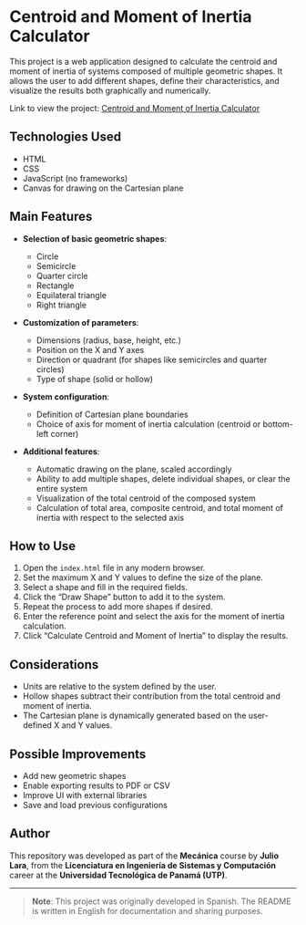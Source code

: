 # Centroid and Moment of Inertia Calculator

This project is a web application designed to calculate the centroid and moment of inertia of systems composed of multiple geometric shapes. It allows the user to add different shapes, define their characteristics, and visualize the results both graphically and numerically.

Link to view the project: [Centroid and Moment of Inertia Calculator](https://jlbjulio.github.io/Centroid-Inertia-Calculator)

## Technologies Used

- HTML  
- CSS  
- JavaScript (no frameworks)  
- Canvas for drawing on the Cartesian plane

## Main Features

- **Selection of basic geometric shapes**:
  - Circle  
  - Semicircle  
  - Quarter circle  
  - Rectangle  
  - Equilateral triangle  
  - Right triangle

- **Customization of parameters**:
  - Dimensions (radius, base, height, etc.)  
  - Position on the X and Y axes  
  - Direction or quadrant (for shapes like semicircles and quarter circles)  
  - Type of shape (solid or hollow)

- **System configuration**:
  - Definition of Cartesian plane boundaries  
  - Choice of axis for moment of inertia calculation (centroid or bottom-left corner)

- **Additional features**:
  - Automatic drawing on the plane, scaled accordingly  
  - Ability to add multiple shapes, delete individual shapes, or clear the entire system  
  - Visualization of the total centroid of the composed system  
  - Calculation of total area, composite centroid, and total moment of inertia with respect to the selected axis

## How to Use

1. Open the `index.html` file in any modern browser.  
2. Set the maximum X and Y values to define the size of the plane.  
3. Select a shape and fill in the required fields.  
4. Click the “Draw Shape” button to add it to the system.  
5. Repeat the process to add more shapes if desired.  
6. Enter the reference point and select the axis for the moment of inertia calculation.  
7. Click “Calculate Centroid and Moment of Inertia” to display the results.

## Considerations

- Units are relative to the system defined by the user.  
- Hollow shapes subtract their contribution from the total centroid and moment of inertia.  
- The Cartesian plane is dynamically generated based on the user-defined X and Y values.

## Possible Improvements

- Add new geometric shapes  
- Enable exporting results to PDF or CSV  
- Improve UI with external libraries  
- Save and load previous configurations

## Author

This repository was developed as part of the **Mecánica** course by **Julio Lara**, from the **Licenciatura en Ingeniería de Sistemas y Computación** career at the **Universidad Tecnológica de Panamá (UTP)**.

---

> **Note**: This project was originally developed in Spanish. The README is written in English for documentation and sharing purposes.

